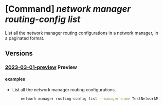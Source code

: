 # [Command] _network manager routing-config list_

List all the network manager routing configurations in a network manager, in a paginated format.

## Versions

### [2023-03-01-preview](/Resources/mgmt-plane/L3N1YnNjcmlwdGlvbnMve30vcmVzb3VyY2Vncm91cHMve30vcHJvdmlkZXJzL21pY3Jvc29mdC5uZXR3b3JrL25ldHdvcmttYW5hZ2Vycy97fS9yb3V0aW5nY29uZmlndXJhdGlvbnM=/2023-03-01-preview.xml) **Preview**

<!-- mgmt-plane /subscriptions/{}/resourcegroups/{}/providers/microsoft.network/networkmanagers/{}/routingconfigurations 2023-03-01-preview -->

#### examples

- List all the network manager routing configurations.
    ```bash
        network manager routing-config list --manager-name TestNetworkManager --resource-group "rg1"
    ```
